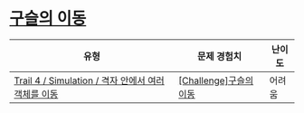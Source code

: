 # [구슬의 이동](https://www.codetree.ai/trails/complete/curated-cards/challenge-marble-movement)

|유형|문제 경험치|난이도|
|---|---|---|
|[Trail 4 / Simulation / 격자 안에서 여러 객체를 이동](https://www.codetree.ai/trail-info/intermediate-low/)|[[Challenge]구슬의 이동](https://www.codetree.ai/trails/complete/curated-cards/challenge-marble-movement/)|어려움|

